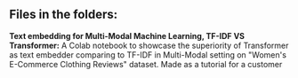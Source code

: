 ## **Files in the folders:**

**Text embedding for Multi-Modal Machine Learning, TF-IDF VS Transformer:** A Colab notebook to showcase the superiority of Transformer as text embedder comparing to TF-IDF in Multi-Modal setting on "Women's E-Commerce Clothing Reviews" dataset. Made as a tutorial for a customer
